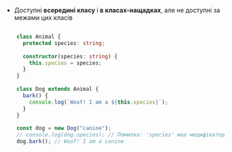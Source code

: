 
- Доступні **всередині класу** і **в класах-нащадках**, але не доступні за межами цих класів

```ts

	class Animal {
	  protected species: string;
	
	  constructor(species: string) {
	    this.species = species;
	  }
	}
	
	class Dog extends Animal {
	  bark() {
	    console.log(`Woof! I am a ${this.species}`);
	  }
	}
	
	const dog = new Dog("canine");
	// console.log(dog.species); // Помилка: 'species' має модифікатор 'protected'
	dog.bark(); // Woof! I am a canine

```